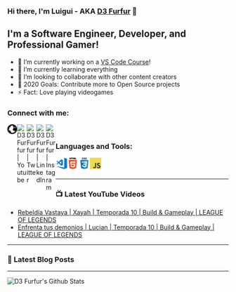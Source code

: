 

### Hi there, I'm Luigui - AKA [D3 Furfur][website] 👋

## I'm a Software Engineer, Developer, and Professional Gamer!
- 🔭 I’m currently working on a [VS Code Course][website]!
- 🌱 I’m currently learning everything
- 👯 I’m looking to collaborate with other content creators
- 🥅 2020 Goals: Contribute more to Open Source projects
- ⚡ Fact: Love playing videogames 

### Connect with me:

[<img align="left" alt="D3Furfur.com" width="22px" src="https://raw.githubusercontent.com/iconic/open-iconic/master/svg/globe.svg"/>][website]
[<img align="left" alt="D3 Furfur | Youtube" width="22px" src="https://cdn.jsdelivr.net/npm/simple-icons@v3/icons/youtube.svg"/>][youtube]
[<img align="left" alt="D3 Furfur | Twitter" width="22px" src="https://cdn.jsdelivr.net/npm/simple-icons@v3/icons/twitter.svg"/>][twitter]
[<img align="left" alt="D3 Furfur | LinkedIn" width="22px" src="https://cdn.jsdelivr.net/npm/simple-icons@v3/icons/linkedin.svg"/>][linkedin]
[<img align="left" alt="D3 Furfur | Instagram" width="22px" src="https://cdn.jsdelivr.net/npm/simple-icons@v3/icons/instagram.svg"/>][instagram]

<br />

### Languages and Tools:

<img align="left" alt="Visual Studio Code" width="26px" src="https://raw.githubusercontent.com/github/explore/80688e429a7d4ef2fca1e82350fe8e3517d3494d/topics/visual-studio-code/visual-studio-code.png" />
<img align="left" alt="HTML5" width="26px" src="https://raw.githubusercontent.com/github/explore/80688e429a7d4ef2fca1e82350fe8e3517d3494d/topics/html/html.png" />
<img align="left" alt="CSS3" width="26px" src="https://raw.githubusercontent.com/github/explore/80688e429a7d4ef2fca1e82350fe8e3517d3494d/topics/css/css.png" />
<img align="left" alt="JavaScript" width="26px" src="https://raw.githubusercontent.com/github/explore/80688e429a7d4ef2fca1e82350fe8e3517d3494d/topics/javascript/javascript.png" />

<br />
<br />

---

### 📺 Latest YouTube Videos
<!-- YOUTUBE:START -->
- [Rebeldía Vastaya | Xayah | Temporada 10 | Build & Gameplay | LEAGUE OF LEGENDS](https://www.youtube.com/watch?v=QqbPn58QwNc)
- [Enfrenta tus demonios | Lucian | Temporada 10 | Build & Gameplay | LEAGUE OF LEGENDS](https://www.youtube.com/watch?v=tZKpF7pforc)
<!-- YOUTUBE:END -->

---

### 📕 Latest Blog Posts
<!-- BLOG-POST-LIST:START -->

<!-- BLOG-POST-LIST:END -->

---

<img align="left" alt="D3 Furfur's Github Stats" src="https://github-readme-stats.vercel.app/api?username=D3Furfur&show_icons=true&hide_border=true" />

[website]: https://github.com/D3Furfur
[twitter]: https://twitter.com/D3Furfur
[youtube]: https://www.youtube.com/channel/UCxneY_mna8ReLOCGaw_wk5Q?view_as=subscriber
[instagram]: https://www.instagram.com/d3.furfur/?hl=es-la
[linkedin]: https://www.linkedin.com/in/luigui-parodi-rivas-7161621a1/
[facebook]: https://www.facebook.com/D3Furfur
